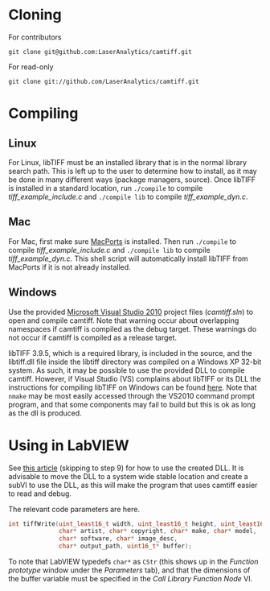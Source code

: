 Cloning
=======

For contributors

    git clone git@github.com:LaserAnalytics/camtiff.git

For read-only

    git clone git://github.com/LaserAnalytics/camtiff.git

Compiling
=========

Linux
-----

For Linux, libTIFF must be an installed library that is in the normal
library search path. This is left up to the user to determine how to
install, as it may be done in many different ways (package managers,
source). Once libTIFF is installed in a standard location, run `./compile`
to compile _tiff\_example\_include.c_ and `./compile lib` to compile
_tiff\_example\_dyn.c_.

Mac
---

For Mac, first make sure [MacPorts][MP] is installed. Then run `./compile`
to compile _tiff\_example\_include.c_ and `./compile lib` to compile
_tiff\_example\_dyn.c_. This shell script will automatically install libTIFF
from MacPorts if it is not already installed.

Windows
-------

Use the provided [Microsoft Visual Studio 2010][VS2010Express] project files
(_camtiff.sln_) to open and compile camtiff. Note that warning occur about
overlapping namespaces if camtiff is compiled as the debug target. These
warnings do not occur if camtiff is compiled as a release target.

libTIFF 3.9.5, which is a required library, is included in the source, and
the libtiff.dll file inside the libtiff directory was compiled on a Windows
XP 32-bit system. As such, it may be possible to use the provided DLL to
compile camtiff. However, if Visual Studio (VS) complains about libTIFF or
its DLL the instructions for compiling libTIFF on Windows can be found
[here][libtiff_build]. Note that `nmake` may be most easily accessed through
the VS2010 command prompt program, and that some components may fail to build
but this is ok as long as the dll is produced.


Using in LabVIEW
================

See [this article][LabVIEW_DLL] (skipping to step 9) for how to use the
created DLL. It is advisable to move the DLL to a system wide stable location
and create a subVI to use the DLL, as this will make the program that uses
camtiff easier to read and debug.

The relevant code parameters are here.

```C
int tiffWrite(uint_least16_t width, uint_least16_t height, uint_least16_t pages,
              char* artist, char* copyright, char* make, char* model,
              char* software, char* image_desc,
              char* output_path, uint16_t* buffer);
```

To note that LabVIEW typedefs `char*` as `CStr` (this shows up in the
_Function prototype_ window under the _Parameters_ tab), and that the
dimensions of the buffer variable must be specified in the _Call Library
Function Node_ VI.

[libtiff_build]: http://www.remotesensing.org/libtiff/build.html#PC "Building the libTIFF Software Distribution"
[LabVIEW_DLL]: https://decibel.ni.com/content/docs/DOC-1690 "Using Existing C Code or a DLL in LabVIEW"
[MP]: http://www.macports.org/ "Macports home page"
[VS2010Express]: http://www.microsoft.com/visualstudio/en-gb/express "Microsoft Visual Studio Express 2010 download page"
